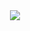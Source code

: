 <div align="center">
   <img src="https://user-images.githubusercontent.com/114448911/215792073-af33e25d-f9e4-4f30-85e1-0695f2a5b0d9.gif">
</div>
